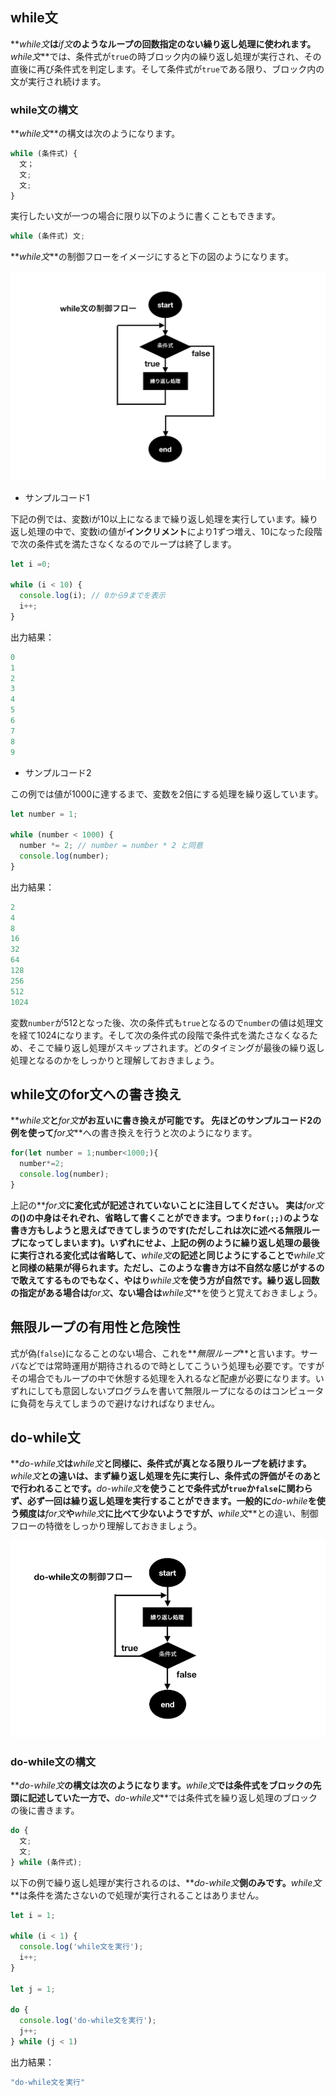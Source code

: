 ## while文

**_while文_**は**_if文_**のようなループの回数指定のない繰り返し処理に使われます。**_while文_**では、条件式が`true`の時ブロック内の繰り返し処理が実行され、その直後に再び条件式を判定します。そして条件式が`true`である限り、ブロック内の文が実行され続けます。

### while文の構文

**_while文_**の構文は次のようになります。

```js
while (条件式) {
  文；
  文;
  文;
}
```

実行したい文が一つの場合に限り以下のように書くこともできます。

```js
while (条件式) 文;
```

**_while文_**の制御フローをイメージにすると下の図のようになります。

![Flowchart for](./images/flow-while.png)


- サンプルコード1

下記の例では、変数iが10以上になるまで繰り返し処理を実行しています。繰り返し処理の中で、変数iの値が**インクリメント**により1ずつ増え、10になった段階で次の条件式を満たさなくなるのでループは終了します。

```js
let i =0;

while (i < 10) {
  console.log(i); // 0から9までを表示
  i++;
}
```

出力結果：

```javascript
0
1
2
3
4
5
6
7
8
9
```

- サンプルコード2

この例では値が1000に達するまで、変数を2倍にする処理を繰り返しています。

```js
let number = 1;

while (number < 1000) {
  number *= 2; // number = number * 2 と同意
  console.log(number);
}
```

出力結果：

```js
2
4
8
16
32
64
128
256
512
1024
```

変数`number`が512となった後、次の条件式も`true`となるので`number`の値は処理文を経て1024になります。そして次の条件式の段階で条件式を満たさなくなるため、そこで繰り返し処理がスキップされます。どのタイミングが最後の繰り返し処理となるのかをしっかりと理解しておきましょう。

## while文のfor文への書き換え

**_while文_**と**_for文_**がお互いに書き換えが可能です。
先ほどのサンプルコード2の例を使って**_for文_**への書き換えを行うと次のようになります。

```js
for(let number = 1;number<1000;){
  number*=2;
  console.log(number);
}
```

上記の**_for文_**に変化式が記述されていないことに注目してください。
実は**_for文_**の()の中身はそれぞれ、省略して書くことができます。つまり`for(;;)`のような書き方もしようと思えばできてしまうのです(ただしこれは次に述べる無限ループになってしまいます)。いずれにせよ、上記の例のように繰り返し処理の最後に実行される変化式は省略して、**_while文_**の記述と同じようにすることで**_while文_**と同様の結果が得られます。ただし、このような書き方は不自然な感じがするので敢えてするものでもなく、やはり**_while文_**を使う方が自然です。繰り返し回数の指定がある場合は**_for文_**、ない場合は**_while文_**を使うと覚えておきましょう。

## 無限ループの有用性と危険性

式が偽(`false`)になることのない場合、これを**_無限ループ_**と言います。サーバなどでは常時運用が期待されるので時としてこういう処理も必要です。ですがその場合でもループの中で休憩する処理を入れるなど配慮が必要になります。いずれにしても意図しないプログラムを書いて無限ループになるのはコンピュータに負荷を与えてしまうので避けなければなりません。


## do-while文

**_do-while文_**は**_while文_**と同様に、条件式が真となる限りループを続けます。**_while文_**との違いは、まず繰り返し処理を先に実行し、条件式の評価がそのあとで行われることです。**_do-while文_**を使うことで条件式が`true`か`false`に関わらず、必ず一回は繰り返し処理を実行することができます。一般的に**_do-while_**を使う頻度は**_for文_**や**_while文_**に比べて少ないようですが、**_while文_**との違い、制御フローの特徴をしっかり理解しておきましょう。

![Flowchart for](./images/flow-dowhile.png)


### do-while文の構文

**_do-while文_**の構文は次のようになります。**_while文_**では条件式をブロックの先頭に記述していた一方で、**_do-while文_**では条件式を繰り返し処理のブロックの後に書きます。

```js
do {
  文;
  文;
} while (条件式);
```

以下の例で繰り返し処理が実行されるのは、**_do-while文_**側のみです。**_while文_**は条件を満たさないので処理が実行されることはありません。
```js
let i = 1;

while (i < 1) {
  console.log('while文を実行');
  i++;
}

let j = 1;

do {
  console.log('do-while文を実行');
  j++;
} while (j < 1)

```

出力結果：
```js
"do-while文を実行"
```